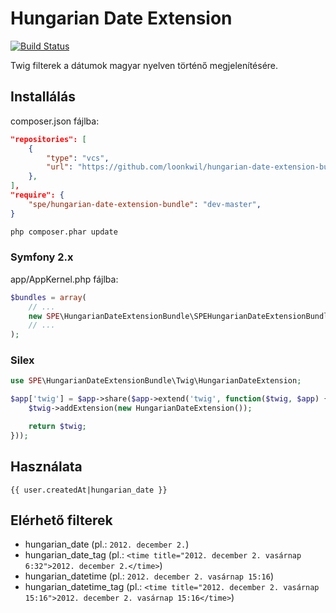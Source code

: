 # Hungarian Date Extension

[![Build Status](https://travis-ci.org/loonkwil/hungarian-date-extension-bundle.png)](https://travis-ci.org/loonkwil/hungarian-date-extension-bundle)

Twig filterek a dátumok magyar nyelven történő megjelenítésére.

## Installálás

composer.json fájlba:
```json
"repositories": [
    {
        "type": "vcs",
        "url": "https://github.com/loonkwil/hungarian-date-extension-bundle.git"
    },
],
"require": {
    "spe/hungarian-date-extension-bundle": "dev-master",
}
```

```bash
php composer.phar update
```

### Symfony 2.x

app/AppKernel.php fájlba:
```php
$bundles = array(
    // ...
    new SPE\HungarianDateExtensionBundle\SPEHungarianDateExtensionBundle(),
    // ...
);
```

### Silex

```php
use SPE\HungarianDateExtensionBundle\Twig\HungarianDateExtension;

$app['twig'] = $app->share($app->extend('twig', function($twig, $app) {
    $twig->addExtension(new HungarianDateExtension());

    return $twig;
}));
```

## Használata

```twig
{{ user.createdAt|hungarian_date }}
```

## Elérhető filterek

 * hungarian_date (pl.: `2012. december 2.`)
 * hungarian_date_tag (pl.: `<time title="2012. december 2. vasárnap 6:32">2012. december 2.</time>`)
 * hungarian_datetime (pl.: `2012. december 2. vasárnap 15:16`)
 * hungarian_datetime_tag (pl.: `<time title="2012. december 2. vasárnap 15:16">2012. december 2. vasárnap 15:16</time>`)
